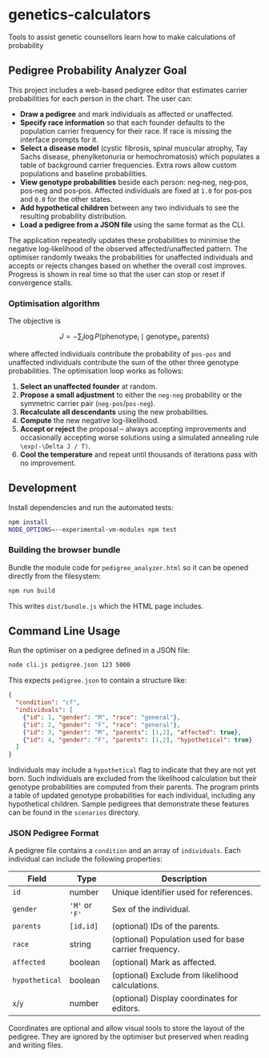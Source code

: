 # genetics-calculators
Tools to assist genetic counsellors learn how to make calculations of probability

## Pedigree Probability Analyzer Goal

This project includes a web-based pedigree editor that estimates carrier
probabilities for each person in the chart. The user can:

* **Draw a pedigree** and mark individuals as affected or unaffected.
* **Specify race information** so that each founder defaults to the population
  carrier frequency for their race. If race is missing the interface prompts for
  it.
* **Select a disease model** (cystic fibrosis, spinal muscular atrophy, Tay
  Sachs disease, phenylketonuria or hemochromatosis) which populates a table of
  background carrier frequencies. Extra rows allow custom populations and
  baseline probabilities.
* **View genotype probabilities** beside each person: neg&#8209;neg,
  neg&#8209;pos, pos&#8209;neg and pos&#8209;pos. Affected individuals are fixed at
  `1.0` for pos&#8209;pos and `0.0` for the other states.
* **Add hypothetical children** between any two individuals to see the resulting
  probability distribution.
* **Load a pedigree from a JSON file** using the same format as the CLI.

The application repeatedly updates these probabilities to minimise the negative
log‑likelihood of the observed affected/unaffected pattern. The optimiser
randomly tweaks the probabilities for unaffected individuals and accepts or
rejects changes based on whether the overall cost improves. Progress is shown in
real time so that the user can stop or reset if convergence stalls.

### Optimisation algorithm

The objective is

```math
J = -\sum_{i} \log P(\text{phenotype}_i\mid \text{genotype}_i, \text{parents})
```

where affected individuals contribute the probability of `pos-pos` and
unaffected individuals contribute the sum of the other three genotype
probabilities. The optimisation loop works as follows:

1. **Select an unaffected founder** at random.
2. **Propose a small adjustment** to either the `neg-neg` probability or the
   symmetric carrier pair (`neg-pos`/`pos-neg`).
3. **Recalculate all descendants** using the new probabilities.
4. **Compute** the new negative log-likelihood.
5. **Accept or reject** the proposal – always accepting improvements and
   occasionally accepting worse solutions using a simulated annealing rule
   `\exp(-\Delta J / T)`.
6. **Cool the temperature** and repeat until thousands of iterations pass with
   no improvement.

## Development

Install dependencies and run the automated tests:

```bash
npm install
NODE_OPTIONS=--experimental-vm-modules npm test
```

### Building the browser bundle

Bundle the module code for `pedigree_analyzer.html` so it can be opened
directly from the filesystem:

```bash
npm run build
```

This writes `dist/bundle.js` which the HTML page includes.

## Command Line Usage

Run the optimiser on a pedigree defined in a JSON file:

```bash
node cli.js pedigree.json 123 5000
```

This expects `pedigree.json` to contain a structure like:

```json
{
  "condition": "cf",
  "individuals": [
    {"id": 1, "gender": "M", "race": "general"},
    {"id": 2, "gender": "F", "race": "general"},
    {"id": 3, "gender": "M", "parents": [1,2], "affected": true},
    {"id": 4, "gender": "F", "parents": [1,2], "hypothetical": true}
  ]
}
```

Individuals may include a `hypothetical` flag to indicate that they are
not yet born. Such individuals are excluded from the likelihood
calculation but their genotype probabilities are computed from their
parents. The program prints a table of updated genotype probabilities
for each individual, including any hypothetical children.
Sample pedigrees that demonstrate these features can be found in the `scenarios` directory.

### JSON Pedigree Format

A pedigree file contains a `condition` and an array of `individuals`.  Each
individual can include the following properties:

| Field | Type | Description |
|-------|------|-------------|
| `id` | number | Unique identifier used for references. |
| `gender` | `'M'` or `'F'` | Sex of the individual. |
| `parents` | `[id,id]` | (optional) IDs of the parents. |
| `race` | string | (optional) Population used for base carrier frequency. |
| `affected` | boolean | (optional) Mark as affected. |
| `hypothetical` | boolean | (optional) Exclude from likelihood calculations. |
| `x`/`y` | number | (optional) Display coordinates for editors. |

Coordinates are optional and allow visual tools to store the layout of the
pedigree.  They are ignored by the optimiser but preserved when reading and
writing files.
